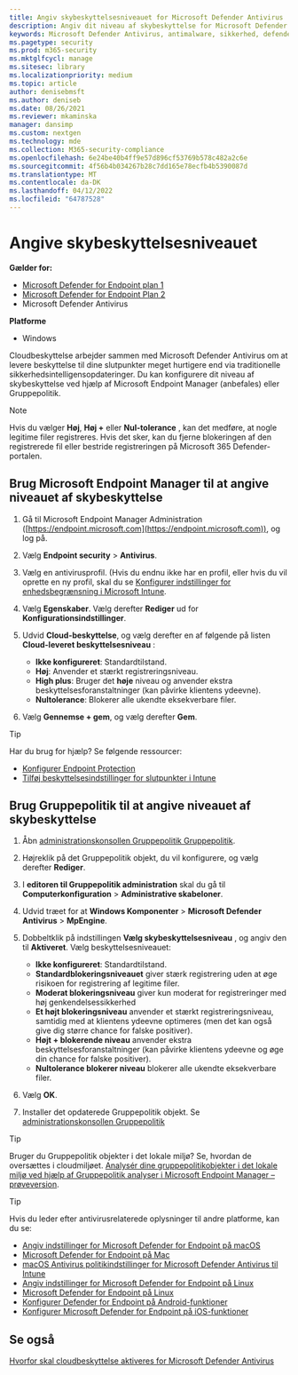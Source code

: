 ```yaml
---
title: Angiv skybeskyttelsesniveauet for Microsoft Defender Antivirus
description: Angiv dit niveau af skybeskyttelse for Microsoft Defender Antivirus.
keywords: Microsoft Defender Antivirus, antimalware, sikkerhed, defender, cloud, aggressivitet, beskyttelsesniveau
ms.pagetype: security
ms.prod: m365-security
ms.mktglfcycl: manage
ms.sitesec: library
ms.localizationpriority: medium
ms.topic: article
author: denisebmsft
ms.author: deniseb
ms.date: 08/26/2021
ms.reviewer: mkaminska
manager: dansimp
ms.custom: nextgen
ms.technology: mde
ms.collection: M365-security-compliance
ms.openlocfilehash: 6e24be40b4ff9e57d896cf53769b578c482a2c6e
ms.sourcegitcommit: 4f56b4b034267b28c7dd165e78ecfb4b5390087d
ms.translationtype: MT
ms.contentlocale: da-DK
ms.lasthandoff: 04/12/2022
ms.locfileid: "64787528"
---
```

# <a name="specify-the-cloud-protection-level"></a>Angive skybeskyttelsesniveauet

**Gælder for:**

- [Microsoft Defender for Endpoint plan 1](https://go.microsoft.com/fwlink/?linkid=2154037)
- [Microsoft Defender for Endpoint Plan 2](https://go.microsoft.com/fwlink/?linkid=2154037)
- Microsoft Defender Antivirus

**Platforme**
- Windows

Cloudbeskyttelse arbejder sammen med Microsoft Defender Antivirus om at levere beskyttelse til dine slutpunkter meget hurtigere end via traditionelle sikkerhedsintelligensopdateringer. Du kan konfigurere dit niveau af skybeskyttelse ved hjælp af Microsoft Endpoint Manager (anbefales) eller Gruppepolitik.

> [!NOTE]
> Hvis du vælger **Høj**, **Høj +** eller **Nul-tolerance** , kan det medføre, at nogle legitime filer registreres. Hvis det sker, kan du fjerne blokeringen af den registrerede fil eller bestride registreringen på Microsoft 365 Defender-portalen.

## <a name="use-microsoft-endpoint-manager-to-specify-the-level-of-cloud-protection"></a>Brug Microsoft Endpoint Manager til at angive niveauet af skybeskyttelse

1. Gå til Microsoft Endpoint Manager Administration ([https://endpoint.microsoft.com](https://endpoint.microsoft.com)), og log på.

2. Vælg **Endpoint security** \> **Antivirus**.

3. Vælg en antivirusprofil. (Hvis du endnu ikke har en profil, eller hvis du vil oprette en ny profil, skal du se [Konfigurer indstillinger for enhedsbegrænsning i Microsoft Intune](/intune/device-restrictions-configure).

4. Vælg **Egenskaber**. Vælg derefter **Rediger** ud for **Konfigurationsindstillinger**.

5. Udvid **Cloud-beskyttelse**, og vælg derefter en af følgende på listen **Cloud-leveret beskyttelsesniveau** :

    - **Ikke konfigureret**: Standardtilstand.
    - **Høj**: Anvender et stærkt registreringsniveau.
    - **High plus**: Bruger det **høje** niveau og anvender ekstra beskyttelsesforanstaltninger (kan påvirke klientens ydeevne).
    - **Nultolerance**: Blokerer alle ukendte eksekverbare filer.

6. Vælg **Gennemse + gem**, og vælg derefter **Gem**.

> [!TIP]
> Har du brug for hjælp? Se følgende ressourcer:
>
> - [Konfigurer Endpoint Protection](/mem/configmgr/protect/deploy-use/endpoint-protection-configure)
> - [Tilføj beskyttelsesindstillinger for slutpunkter i Intune](/mem/intune/protect/endpoint-protection-configure)

## <a name="use-group-policy-to-specify-the-level-of-cloud-protection"></a>Brug Gruppepolitik til at angive niveauet af skybeskyttelse

1. Åbn [administrationskonsollen Gruppepolitik Gruppepolitik](/previous-versions/windows/it-pro/windows-server-2008-R2-and-2008/cc731212(v=ws.11)).

2. Højreklik på det Gruppepolitik objekt, du vil konfigurere, og vælg derefter **Rediger**.

3. I **editoren til Gruppepolitik administration** skal du gå til **Computerkonfiguration** \> **Administrative skabeloner**.

4. Udvid træet for at **Windows Komponenter** \> **Microsoft Defender Antivirus** \> **MpEngine**.

5. Dobbeltklik på indstillingen **Vælg skybeskyttelsesniveau** , og angiv den til **Aktiveret**. Vælg beskyttelsesniveauet:

    - **Ikke konfigureret**: Standardtilstand.
    - **Standardblokeringsniveauet** giver stærk registrering uden at øge risikoen for registrering af legitime filer.
    - **Moderat blokeringsniveau** giver kun moderat for registreringer med høj genkendelsessikkerhed
    - **Et højt blokeringsniveau** anvender et stærkt registreringsniveau, samtidig med at klientens ydeevne optimeres (men det kan også give dig større chance for falske positiver).
    - **Højt + blokerende niveau** anvender ekstra beskyttelsesforanstaltninger (kan påvirke klientens ydeevne og øge din chance for falske positiver).
    - **Nultolerance blokerer niveau** blokerer alle ukendte eksekverbare filer.

6. Vælg **OK**.

7. Installer det opdaterede Gruppepolitik objekt. Se [administrationskonsollen Gruppepolitik](/windows/win32/srvnodes/group-policy)

> [!TIP]
> Bruger du Gruppepolitik objekter i det lokale miljø? Se, hvordan de oversættes i cloudmiljøet. [Analysér dine gruppepolitikobjekter i det lokale miljø ved hjælp af Gruppepolitik analyser i Microsoft Endpoint Manager – prøveversion](/mem/intune/configuration/group-policy-analytics).

> [!TIP]
> Hvis du leder efter antivirusrelaterede oplysninger til andre platforme, kan du se:
> - [Angiv indstillinger for Microsoft Defender for Endpoint på macOS](mac-preferences.md)
> - [Microsoft Defender for Endpoint på Mac](microsoft-defender-endpoint-mac.md)
> - [macOS Antivirus politikindstillinger for Microsoft Defender Antivirus til Intune](/mem/intune/protect/antivirus-microsoft-defender-settings-macos)
> - [Angiv indstillinger for Microsoft Defender for Endpoint på Linux](linux-preferences.md)
> - [Microsoft Defender for Endpoint på Linux](microsoft-defender-endpoint-linux.md)
> - [Konfigurer Defender for Endpoint på Android-funktioner](android-configure.md)
> - [Konfigurer Microsoft Defender for Endpoint på iOS-funktioner](ios-configure-features.md)
  
## <a name="see-also"></a>Se også

[Hvorfor skal cloudbeskyttelse aktiveres for Microsoft Defender Antivirus](why-cloud-protection-should-be-on-mdav.md)
